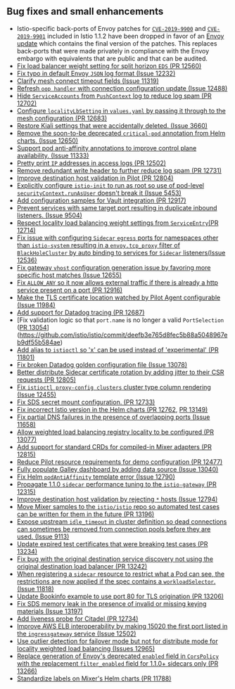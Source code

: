 ## Bug fixes and small enhancements

- Istio-specific back-ports of Envoy patches for [`CVE-2019-9900`](https://cve.mitre.org/cgi-bin/cvename.cgi?name=CVE-2019-9900) and [`CVE-2019-9901`](https://cve.mitre.org/cgi-bin/cvename.cgi?name=CVE-2019-9901) included in Istio 1.1.2 have been dropped in favor of an [Envoy update](https://github.com/envoyproxy/envoy/commit/ac7aa5ac8a815e5277b4d4659c5c02145fa1d56f) which contains the final version of the patches.    This replaces back-ports that were made privately in compliance with the Envoy embargo with equivalents that are public and that can be audited.
- [Fix load balancer weight setting for split horizon `EDS` (](https://github.com/istio/istio/commit/27e1b980aa17dee6968083568ec2b0d3cb5d0b69)[PR 12560](https://github.com/istio/istio/pull/12560)[)](https://github.com/istio/istio/commit/27e1b980aa17dee6968083568ec2b0d3cb5d0b69)
- [Fix typo in default Envoy `JSON` log format (](https://github.com/istio/istio/commit/fd639acdd336da0b15dc8dec48654d330220443e)[Issue 12232](https://github.com/istio/istio/issues/12232)[)](https://github.com/istio/istio/commit/fd639acdd336da0b15dc8dec48654d330220443e)
- [Clarify mesh connect timeout fields (](https://github.com/istio/istio/commit/350f77127c31ed3a81b8979b43a39287a4d4326b)[Issue 11319](https://github.com/istio/istio/issues/11319)[)](https://github.com/istio/istio/commit/350f77127c31ed3a81b8979b43a39287a4d4326b)
- [Refresh `oop handler` with connection configuration update (](https://github.com/istio/istio/commit/52b4b97b8eb6dd4d1c3df80a8abb2548a6780c5f)[Issue 12488](https://github.com/istio/istio/issues/12488)[)](https://github.com/istio/istio/commit/52b4b97b8eb6dd4d1c3df80a8abb2548a6780c5f)
- [Hide `ServiceAccounts` from `PushContext` log to reduce log spam (](https://github.com/istio/istio/commit/cb25f887528882769337a7c4221e4122f8d2197c)[PR 12702](https://github.com/istio/istio/pull/12702)[)](https://github.com/istio/istio/commit/cb25f887528882769337a7c4221e4122f8d2197c)
- [Configure `localityLbSetting` in `values.yaml` by passing it through to the mesh configuration (](https://github.com/istio/istio/commit/de0a6b712755e2b926964de75837e66f34102d26)[PR 12683](https://github.com/istio/istio/pull/12683)[)](https://github.com/istio/istio/commit/de0a6b712755e2b926964de75837e66f34102d26)
- [Restore Kiali settings that were accidentally deleted. (](https://github.com/istio/istio/commit/0145ed7309c0854b39ab04b68298010b624ab9ab)[Issue 3660)](https://github.com/istio/istio/issues/3660)
- [Remove the soon-to-be deprecated `critical-pod` annotation from Helm charts. (](https://github.com/istio/istio/commit/b1cad5fb592a6100de35d5c1bd599b2ac9a75485)[Issue 12650](https://github.com/istio/istio/issues/12650)[)](https://github.com/istio/istio/commit/b1cad5fb592a6100de35d5c1bd599b2ac9a75485)
- [Support pod anti-affinity annotations to improve control plane availability. (](https://github.com/istio/istio/commit/a7150e49d6229581b5c2e50d8fa3dd67401b6ecc)[Issue 11333](https://github.com/istio/istio/issues/11333)[)](https://github.com/istio/istio/commit/a7150e49d6229581b5c2e50d8fa3dd67401b6ecc) 
- [Pretty print `IP` addresses in access logs (](https://github.com/istio/istio/commit/ba047dc9474a10e63304b74a26787812606223ff)[PR 12502)](https://github.com/istio/istio/pull/12502)
- [Remove redundant write header to further reduce log spam (](https://github.com/istio/istio/commit/fedfd4750ffbe96e90378a257e9e414f4201adef)[PR 12731](https://github.com/istio/istio/pull/12731)[)](https://github.com/istio/istio/commit/fedfd4750ffbe96e90378a257e9e414f4201adef) 
- [Improve destination host validation in Pilot (](https://github.com/istio/istio/commit/e6b39fefdb24eb78f4be7c0e7929b5c02cf3af8c)[PR 12804](https://github.com/istio/istio/pull/12804)[)](https://github.com/istio/istio/commit/e6b39fefdb24eb78f4be7c0e7929b5c02cf3af8c)
- [Explicitly configure `istio-init` to run as root so use of pod-level `securityContext.runAsUser` doesn't break it (](https://github.com/istio/istio/commit/bf0ae4940797e0db9ab1f0adddfa82046afa5ed3)[Issue 5453](https://github.com/istio/istio/issues/5453)[)](https://github.com/istio/istio/commit/bf0ae4940797e0db9ab1f0adddfa82046afa5ed3)
- [Add configuration samples for Vault integration (](https://github.com/istio/istio/commit/03ec4b4f91c10986bbde8c20b8934e33498dac93)[PR 12917)](https://github.com/istio/istio/pull/12917)
- [Prevent services with same target port resulting in duplicate inbound listeners. (](https://github.com/istio/istio/commit/7531ca17b366b516cbd0d34ffa89db3d00a90d27)[Issue 9504](https://github.com/istio/istio/issues/9504)[)](https://github.com/istio/istio/commit/7531ca17b366b516cbd0d34ffa89db3d00a90d27)
- [Respect locality load balancing weight settings from `ServiceEntry`(](https://github.com/istio/istio/commit/c97638912468009bbccc102e8ace92f4b2dd5d19)[PR 12714](https://github.com/istio/istio/pull/12714)[)](https://github.com/istio/istio/commit/c97638912468009bbccc102e8ace92f4b2dd5d19) 
- [Fix issue with configuring `Sidecar` `egress` ports for namespaces other than `istio-system` resulting in a `envoy.tcp_proxy` filter of `BlackHoleCluster` by auto binding to services for `Sidecar` listeners(](https://github.com/istio/istio/commit/67085adc665017a36b77ecf4ce583a32e7705cdf)[Issue 12536](https://github.com/istio/istio/issues/12536)[)](https://github.com/istio/istio/commit/67085adc665017a36b77ecf4ce583a32e7705cdf)
- [Fix gateway `vhost` configuration generation issue by favoring more specific host matches (](https://github.com/istio/istio/commit/78f5101f47e40a66c09c4ee82bb0b186aadf6f14)[Issue 12655](https://github.com/istio/istio/issues/12655)[)](https://github.com/istio/istio/commit/78f5101f47e40a66c09c4ee82bb0b186aadf6f14) 
- [Fix `ALLOW_ANY` so it now allows external traffic if there is already a http service present on a port (](https://github.com/istio/istio/commit/3a4aa250d4f08b99a753c5b4ff230cf53e2ecfd7)[PR 12916](https://github.com/istio/istio/pull/12916)[)](https://github.com/istio/istio/commit/3a4aa250d4f08b99a753c5b4ff230cf53e2ecfd7) 
- [Make the TLS certificate location watched by Pilot Agent configurable (](https://github.com/istio/istio/commit/a788675c8cc25aa49a0c6aa80bbd49152b45045b)[Issue 11984](https://github.com/istio/istio/issues/11984)[)](https://github.com/istio/istio/commit/a788675c8cc25aa49a0c6aa80bbd49152b45045b)
- [Add support for Datadog tracing (](https://github.com/istio/istio/commit/d6aeaa4be18042f6da6063aff0f9806a3cdc192d)[PR 12687](https://github.com/istio/istio/pull/12687)[)](https://github.com/istio/istio/commit/d6aeaa4be18042f6da6063aff0f9806a3cdc192d) 
- [Fix validation logic so that `port.name` is no longer a valid `PortSelection` ([PR 13054](https://github.com/istio/istio/pull/13054)](https://github.com/istio/istio/commit/deefb3e765d8fec5b88a5048967eb9df55b584ae)
- [Add alias to `istioctl` so 'x' can be used instead of 'experimental' (](https://github.com/istio/istio/commit/7ff5b5e6b546ddb7db5250cf251780455336e4c4)[PR 11801](https://github.com/istio/istio/pull/11801)[)](https://github.com/istio/istio/commit/7ff5b5e6b546ddb7db5250cf251780455336e4c4)
- [Fix broken Datadog golden configuration file (](https://github.com/istio/istio/commit/8f236ca094d58e4d8d798f82ab4788ac0e9ce87e)[Issue 13078](https://github.com/istio/istio/issues/13078)[)](https://github.com/istio/istio/commit/8f236ca094d58e4d8d798f82ab4788ac0e9ce87e)
- [Better distribute Sidecar certificate rotation by adding jitter to their CSR requests (](https://github.com/istio/istio/commit/cfec06710c0142e90e2d1af9d936406f7d8b330b)[PR 12805](https://github.com/istio/istio/pull/12805)[)](https://github.com/istio/istio/commit/cfec06710c0142e90e2d1af9d936406f7d8b330b)
- [Fix `istioctl proxy-config clusters` cluster type column rendering (](https://github.com/istio/istio/commit/c4b53d7924f4a15db826c0ef1bb1c083a051b6e4)[Issue 12455](https://github.com/istio/istio/issues/12455)[)](https://github.com/istio/istio/commit/c4b53d7924f4a15db826c0ef1bb1c083a051b6e4)
- [Fix SDS secret mount configuration. (](https://github.com/istio/istio/commit/41b831f443914c3dd97f1b761c2fb9afed29850e)[PR 12733](https://github.com/istio/istio/pull/12733)[)](https://github.com/istio/istio/commit/41b831f443914c3dd97f1b761c2fb9afed29850e)
- [Fix incorrect Istio version in the Helm charts (](https://github.com/istio/istio/commit/d7f1286834cf5d4e2f86dc2611cd2373ad192bf7)[PR 12762](https://github.com/istio/istio/pull/12762), [PR 13149](https://github.com/istio/istio/pull/13149)[)](https://github.com/istio/istio/commit/d7f1286834cf5d4e2f86dc2611cd2373ad192bf7)
- [Fix partial DNS failures in the presence of overlapping ports (](https://github.com/istio/istio/commit/497c85e7f4e0a0783991d015023a1393a60d4731)[Issue 11658](https://github.com/istio/istio/issues/11658)[)](https://github.com/istio/istio/commit/497c85e7f4e0a0783991d015023a1393a60d4731)
- [Allow weighted load balancing registry locality to be configured (](https://github.com/istio/istio/commit/7e813b47e2f35d8cf3a39a5972d8643b9bac8f33)[PR 13077](https://github.com/istio/istio/pull/13077)[)](https://github.com/istio/istio/commit/7e813b47e2f35d8cf3a39a5972d8643b9bac8f33)
- [Add support for standard CRDs for compiled-in Mixer adapters (](https://github.com/istio/istio/commit/25eedac3845b52a523234c74240a5e6ce91c462e)[PR 12815](https://github.com/istio/istio/pull/12815)[)](https://github.com/istio/istio/commit/25eedac3845b52a523234c74240a5e6ce91c462e)
- [Reduce Pilot resource requirements for demo configuration (](https://github.com/istio/istio/commit/4a2b0017721d4e0998a74712ac94757191c5f64f)[PR 12477](https://github.com/istio/istio/pull/12477)[)](https://github.com/istio/istio/commit/4a2b0017721d4e0998a74712ac94757191c5f64f)
- [Fully populate Galley dashboard by adding data source (](https://github.com/istio/istio/commit/aec5f8b9eaa52d75091e813df84c393bc50fbb93)[Issue 13040](https://github.com/istio/istio/issues/13040)[)](https://github.com/istio/istio/commit/aec5f8b9eaa52d75091e813df84c393bc50fbb93)
- [Fix Helm `podAntiAffinity` template error (](https://github.com/istio/istio/commit/75b00d708b6319d20eb6669d76e2421455695967)[Issue 12790](https://github.com/istio/istio/issues/12790)[)](https://github.com/istio/istio/commit/75b00d708b6319d20eb6669d76e2421455695967)
- [Propagate 1.1.0 `sidecar` performance tuning to the `istio-gateway` (](https://github.com/istio/istio/commit/bfea6044ef93511bcdf5b26faf53c0e33a1da4f7)[PR 12315](https://github.com/istio/istio/pull/12315)[)](https://github.com/istio/istio/commit/bfea6044ef93511bcdf5b26faf53c0e33a1da4f7)
- [Improve destination host validation by rejecting `*` hosts (](https://github.com/istio/istio/commit/cccb01eb5f1cb1e769c6e19e79528f4bf0d8c1f4)[Issue 12794](https://github.com/istio/istio/issues/12794)[)](https://github.com/istio/istio/commit/cccb01eb5f1cb1e769c6e19e79528f4bf0d8c1f4)
- [Move Mixer samples to the `istio/istio` repo so automated test cases can be written for them in the future (](https://github.com/istio/istio/commit/c30c91c739617c6fdba4cd0ef846c51be3949439)[PR 13196](https://github.com/istio/istio/pull/13196)[)](https://github.com/istio/istio/commit/c30c91c739617c6fdba4cd0ef846c51be3949439)
- [Expose upstream `idle_timeout` in cluster definition so dead connections can sometimes be removed from connection pools before they are used. (](https://github.com/istio/istio/commit/e961061885161a3235b0851cc5fb64f69a6779db)[Issue 9113](https://github.com/istio/istio/issues/9113)[)](https://github.com/istio/istio/commit/e961061885161a3235b0851cc5fb64f69a6779db)
- [Update expired test certificates that were breaking test cases (](https://github.com/istio/istio/commit/4b5666af2cf9c8eb78b071b7b4ea06daab782678)[PR 13234](https://github.com/istio/istio/pull/13234)[)](https://github.com/istio/istio/commit/4b5666af2cf9c8eb78b071b7b4ea06daab782678)
- [Fix bug with the original destination service discovery not using the original destination load balancer (](https://github.com/istio/istio/commit/cc09c8de63ce950906bd91c73085ecb474123e14)[PR 13242](https://github.com/istio/istio/pull/13242)[)](https://github.com/istio/istio/commit/cc09c8de63ce950906bd91c73085ecb474123e14)
- [When registering a `sidecar` resource to restrict what a Pod can see, the restrictions are now applied if the spec contains a `workloadSelector`. (](https://github.com/istio/istio/commit/3b3992b0ecf501fdc9724abcd30128b7823be77f)[Issue 11818](https://github.com/istio/istio/issues/11818)[)](https://github.com/istio/istio/commit/3b3992b0ecf501fdc9724abcd30128b7823be77f)
- [Update Bookinfo example to use port 80 for TLS origination (](https://github.com/istio/istio/commit/11787675d47b892462ee245f6b1869df090b4991)[PR 13206](https://github.com/istio/istio/pull/13206)[)](https://github.com/istio/istio/commit/11787675d47b892462ee245f6b1869df090b4991)
- [Fix SDS memory leak in the presence of invalid or missing keying materials (](https://github.com/istio/istio/commit/2a39a33f0b06d865e4df52a0594973baf6ada405)[Issue 13197](https://github.com/istio/istio/issues/13197)[)](https://github.com/istio/istio/commit/2a39a33f0b06d865e4df52a0594973baf6ada405)
- [Add liveness probe for Citadel (](https://github.com/istio/istio/commit/b5f104c79931a2b789a0338467e9044a488aa070)[PR 12734](https://github.com/istio/istio/pull/12734)[)](https://github.com/istio/istio/commit/b5f104c79931a2b789a0338467e9044a488aa070)
- [Improve AWS ELB interoperability by making 15020 the first port listed in the `ingressgateway` service (](https://github.com/istio/istio/commit/eda1935991e667f7609a07c616b143f0e5f51a42)[Issue 12502](https://github.com/istio/istio/issues/12503)[)](https://github.com/istio/istio/commit/eda1935991e667f7609a07c616b143f0e5f51a42)
- [Use outlier detection for failover mode but not for distribute mode for locality weighted load balancing (](https://github.com/istio/istio/commit/07da3bebff5268b150f180628a5314cfc37251a8)[Issues 12965](https://github.com/istio/istio/issues/12961)[)](https://github.com/istio/istio/commit/07da3bebff5268b150f180628a5314cfc37251a8)
- [Replace generation of Envoy's deprecated `enabled` field in `CorsPolicy` with the replacement `filter_enabled` field for 1.1.0+ sidecars only (](https://github.com/istio/istio/commit/b537eab247a8159f005891c59685f4d3c7c83811)[PR 13266](https://github.com/istio/istio/pull/13266)[)](https://github.com/istio/istio/commit/b537eab247a8159f005891c59685f4d3c7c83811)
- [Standardize labels on Mixer's Helm charts (](https://github.com/istio/istio/commit/b7a84b57cc3dc3975ee6ac3cf5bf7d11ac69127a)[PR 11788](https://github.com/istio/istio/pull/11788)[)](https://github.com/istio/istio/commit/b7a84b57cc3dc3975ee6ac3cf5bf7d11ac69127a)
